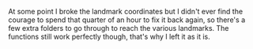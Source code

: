 At some point I broke the landmark coordinates but I didn't ever find the courage to spend that quarter of an hour to fix it back again, so there's a few extra folders to go through to reach the various landmarks. The functions still work perfectly though, that's why I left it as it is.